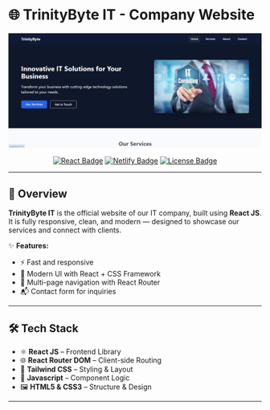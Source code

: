 # 🌐 TrinityByte IT - Company Website

<p align="center">
  <img src="./screenshot.png" alt="TrinityByte IT Screenshot" width="800px" />
</p>

<p align="center">
  <a href="https://reactjs.org/"><img src="https://img.shields.io/badge/React-18.2.0-blue?logo=react&logoColor=white" alt="React Badge"/></a>
  <a href="https://www.netlify.com/"><img src="https://img.shields.io/badge/Deployed%20on-Netlify-brightgreen?logo=netlify" alt="Netlify Badge"/></a>
  <a href="https://github.com/masum-mir/trinitybyte-it"><img src="https://img.shields.io/badge/License-MIT-yellow.svg" alt="License Badge"/></a>
</p>

---

## 🚀 Overview
**TrinityByte IT** is the official website of our IT company, built using **React JS**.  
It is fully responsive, clean, and modern — designed to showcase our services and connect with clients.  

✨ **Features:**
- ⚡ Fast and responsive  
- 🎨 Modern UI with React + CSS Framework  
- 📑 Multi-page navigation with React Router  
- 📬 Contact form for inquiries  

---

## 🛠️ Tech Stack
- ⚛️ **React JS** – Frontend Library  
- 🌐 **React Router DOM** – Client-side Routing  
- 🎨 **Tailwind CSS** – Styling & Layout  
- 📜 **Javascript** – Component Logic  
- 🖼️ **HTML5 & CSS3** – Structure & Design  

---
 
